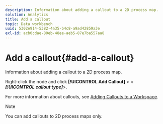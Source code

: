 ```yaml
---
description: Information about adding a callout to a 2D process map.
solution: Analytics
title: Add a callout
topic: Data workbench
uuid: 5302e914-5382-4a35-b4c8-a9ad42859a3e
exl-id: acb0cdae-80eb-48ee-aeb5-87e7ba557aa8
---
```

# Add a callout{#add-a-callout}

Information about adding a callout to a 2D process map.

Right-click the node and click **[!UICONTROL Add Callout]** > *< **[!UICONTROL callout type]**>*.

For more information about callouts, see [Adding Callouts to a Workspace](../../../../home/c-get-started/c-vis/c-call-wkspc.md#concept-212b09e763044d938987b4a9c658adc0).

>[!NOTE]
>
>You can add callouts to 2D process maps only.
